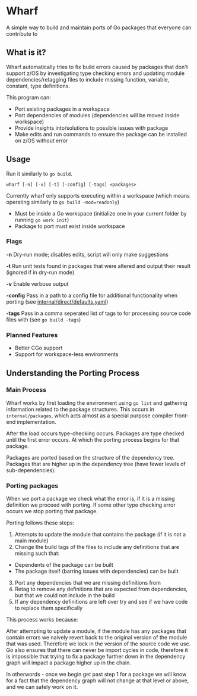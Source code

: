 # Wharf

A simple way to build and maintain ports of Go packages that everyone can contribute to

## What is it?

Wharf automatically tries to fix build errors caused by packages that don't support z/OS
by investigating type checking errors and updating module dependencies/retagging files to include
missing function, variable, constant, type definitions.

This program can:
* Port existing packages in a workspace
* Port dependencies of modules (dependencies will be moved inside workspace)
* Provide insights into/solutions to possible issues with package
* Make edits and run commands to ensure the package can be installed on z/OS without error

## Usage

Run it similarly to `go build`.

`wharf [-n] [-v] [-t] [-config] [-tags] <packages>`

Currently wharf only supports executing within a workspace (which means operating similarly to `go build -mod=readonly`)

- Must be inside a Go workspace (initialize one in your current folder by running `go work init`)
- Package to port must exist inside workspace

### Flags

**-n**
Dry-run mode; disables edits, script will only make suggestions

**-t**
Run unit tests found in packages that were altered and output their result (ignored if in dry-run mode)

**-v**
Enable verbose output

**-config**
Pass in a path to a config file for additional functionality when porting (see [internal/direct/defaults.yaml](internal/direct/defaults.yaml))

**-tags**
Pass in a comma seperated list of tags to for processing source code files with (see `go build -tags`)

### Planned Features

- Better CGo support
- Support for workspace-less environments

## Understanding the Porting Process

### Main Process

Wharf works by first loading the environment using `go list` and gathering information related to the package structures.
This occurs in `internal/packages`, which acts almost as a special purpose compiler front-end implementation.

After the load occurs type-checking occurs. Packages are type checked until the first error occurs. At which the porting process begins for that package.

Packages are ported based on the structure of the dependency tree. Packages that are higher up in the dependency tree (have fewer levels of sub-dependencies).

### Porting packages

When we port a package we check what the error is, if it is a missing definition we proceed with porting.
If some other type checking error occurs we stop porting that package.

Porting follows these steps:
1. Attempts to update the module that contains the package (if it is not a main module)
2. Change the build tags of the files to include any definitions that are missing such that:
 - Dependents of the package can be built
 - The package itself (barring issues with dependencies) can be built
3. Port any dependencies that we are missing definitions from
4. Retag to remove any definitions that are expected from dependencies, but that we could not include in the build
5. If any dependency definitions are left over try and see if we have code to replace them specifically

This process works because:

After attempting to update a module, if the module has any packages that contain errors we naively revert back to the original version of the module that was used. Therefore we lock in the version of the source code we use. Go also ensures that there can never be import cycles in code, therefore it is impossible that trying to fix a package further down in the dependency graph will impact a package higher up in the chain.

In otherwords - once we begin get past step 1 for a package we will know for a fact that the dependency graph will not change at that level or above, and we can safely work on it.
